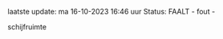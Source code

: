 laatste update: 
ma 16-10-2023 16:46   uur 
Status: FAALT - fout - 
<div class="service R">schijfruimte</div>